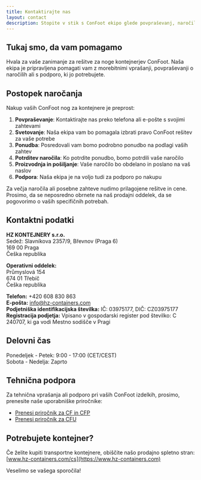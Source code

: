 ```yaml
---
title: Kontaktirajte nas
layout: contact
description: Stopite v stik s ConFoot ekipo glede povpraševanj, naročil in podpore.
---
```


## Tukaj smo, da vam pomagamo

Hvala za vaše zanimanje za rešitve za noge kontejnerjev ConFoot. Naša ekipa je pripravljena pomagati vam z morebitnimi vprašanji, povpraševanji o naročilih ali s podporo, ki jo potrebujete.

## Postopek naročanja

Nakup vaših ConFoot nog za kontejnere je preprost:

1. **Povpraševanje**: Kontaktirajte nas preko telefona ali e-pošte s svojimi zahtevami
2. **Svetovanje**: Naša ekipa vam bo pomagala izbrati pravo ConFoot rešitev za vaše potrebe
3. **Ponudba**: Posredovali vam bomo podrobno ponudbo na podlagi vaših zahtev
4. **Potrditev naročila**: Ko potrdite ponudbo, bomo potrdili vaše naročilo
5. **Proizvodnja in pošiljanje**: Vaše naročilo bo obdelano in poslano na vaš naslov
6. **Podpora**: Naša ekipa je na voljo tudi za podporo po nakupu

Za večja naročila ali posebne zahteve nudimo prilagojene rešitve in cene. Prosimo, da se neposredno obrnete na naš prodajni oddelek, da se pogovorimo o vaših specifičnih potrebah.

## Kontaktni podatki

**HZ KONTEJNERY s.r.o.**  
Sedež: Slavníkova 2357/9, Břevnov (Praga 6)  
169 00 Praga  
Češka republika

**Operativni oddelek:**  
Průmyslová 154  
674 01 Třebíč  
Češka republika

**Telefon:** +420 608 830 863  
**E-pošta:** [info@hz-containers.com](mailto:info@hz-containers.com)  
**Podjetniška identifikacijska številka:** IČ: 03975177, DIČ: CZ03975177  
**Registracija podjetja:** Vpisano v gospodarski register pod številko: C 240707, ki ga vodi Mestno sodišče v Pragi

## Delovni čas

Ponedeljek - Petek: 9:00 - 17:00 (CET/CEST)  
Sobota - Nedelja: Zaprto

## Tehnična podpora

Za tehnična vprašanja ali podporo pri vaših ConFoot izdelkih, prosimo, prenesite naše uporabniške priročnike:
- [Prenesi priročnik za CF in CFP](/wp-content/uploads/2021/07/confoot_navod-k-pouziti_CZ.pdf)
- [Prenesi priročnik za CFU](/wp-content/uploads/2022/02/confoot_CFU_navod-k-pouziti_CZ.pdf)

## Potrebujete kontejner?

Če želite kupiti transportne kontejnere, obiščite našo prodajno spletno stran:
[www.hz-containers.com/cs](https://www.hz-containers.com)

Veselimo se vašega sporočila!